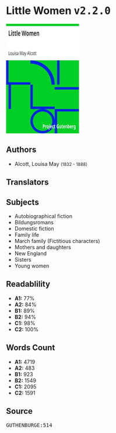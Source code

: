 # Little Women <kbd>v2.2.0</kbd>

![](./cover.medium.jpg "")

## Authors


 - Alcott, Louisa May <small>(1832 - 1888)</small>

## Translators



## Subjects


 - Autobiographical fiction
 - Bildungsromans
 - Domestic fiction
 - Family life
 - March family (Fictitious characters)
 - Mothers and daughters
 - New England
 - Sisters
 - Young women

## Readablility


 - **A1:** 77%
 - **A2:** 84%
 - **B1:** 89%
 - **B2:** 94%
 - **C1:** 98%
 - **C2:** 100%

## Words Count


 - **A1:** 4719
 - **A2:** 483
 - **B1:** 923
 - **B2:** 1549
 - **C1:** 2095
 - **C2:** 1591

## Source


<kbd>GUTHENBURGE:514</kbd>

